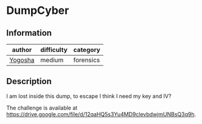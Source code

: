 # DumpCyber

## Information
| author                          | difficulty | category |
|---------------------------------|------------|----------|
| [Yogosha](https://yogosha.com/) | medium     | forensics|

## Description
I am lost inside this dump, to escape I think I need my key and IV?

The challenge is available at https://drive.google.com/file/d/12qaHQ5s3Yu4MD9clevbdwjmUNBsQ3q9h.